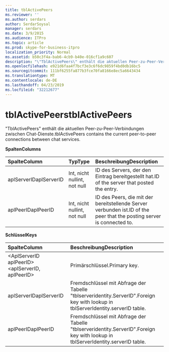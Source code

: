 ```yaml
---
title: tblActivePeers
ms.reviewer: ''
ms.author: serdars
author: SerdarSoysal
manager: serdars
ms.date: 3/9/2015
ms.audience: ITPro
ms.topic: article
ms.prod: skype-for-business-itpro
localization_priority: Normal
ms.assetid: b50c3f4a-bab6-4cb9-b40e-016cf1a9c607
description: "\"TblActivePeers\" enthält die aktuellen Peer-zu-Peer-Verbindungen zwischen Chat-Dienste."
ms.openlocfilehash: e921d6faa4f7bcf3e3c6f6dc9859f4bd0db16bc5
ms.sourcegitcommit: 111bf6255fa877b3fce70fa8166e8ec5a6643434
ms.translationtype: MT
ms.contentlocale: de-DE
ms.lasthandoff: 04/23/2019
ms.locfileid: "32212677"
---
```

# <a name="tblactivepeers"></a><span data-ttu-id="a8606-103">tblActivePeers</span><span class="sxs-lookup"><span data-stu-id="a8606-103">tblActivePeers</span></span>
 
<span data-ttu-id="a8606-104">"TblActivePeers" enthält die aktuellen Peer-zu-Peer-Verbindungen zwischen Chat-Dienste.</span><span class="sxs-lookup"><span data-stu-id="a8606-104">tblActivePeers contains the current peer-to-peer connections between chat services.</span></span>
  
<span data-ttu-id="a8606-105">**Spalten**</span><span class="sxs-lookup"><span data-stu-id="a8606-105">**Columns**</span></span>

|<span data-ttu-id="a8606-106">**Spalte**</span><span class="sxs-lookup"><span data-stu-id="a8606-106">**Column**</span></span>|<span data-ttu-id="a8606-107">**Typ**</span><span class="sxs-lookup"><span data-stu-id="a8606-107">**Type**</span></span>|<span data-ttu-id="a8606-108">**Beschreibung**</span><span class="sxs-lookup"><span data-stu-id="a8606-108">**Description**</span></span>|
|:-----|:-----|:-----|
|<span data-ttu-id="a8606-109">aplServerID</span><span class="sxs-lookup"><span data-stu-id="a8606-109">aplServerID</span></span>  <br/> |<span data-ttu-id="a8606-110">Int, nicht null</span><span class="sxs-lookup"><span data-stu-id="a8606-110">int, not null</span></span>  <br/> |<span data-ttu-id="a8606-111">ID des Servers, der den Eintrag bereitgestellt hat.</span><span class="sxs-lookup"><span data-stu-id="a8606-111">ID of the server that posted the entry.</span></span>  <br/> |
|<span data-ttu-id="a8606-112">aplPeerID</span><span class="sxs-lookup"><span data-stu-id="a8606-112">aplPeerID</span></span>  <br/> |<span data-ttu-id="a8606-113">Int, nicht null</span><span class="sxs-lookup"><span data-stu-id="a8606-113">int, not null</span></span>  <br/> |<span data-ttu-id="a8606-114">ID des Peers, die mit der bereitstellende Server verbunden ist.</span><span class="sxs-lookup"><span data-stu-id="a8606-114">ID of the peer that the posting server is connected to.</span></span>  <br/> |
   
<span data-ttu-id="a8606-115">**Schlüssel**</span><span class="sxs-lookup"><span data-stu-id="a8606-115">**Keys**</span></span>

|<span data-ttu-id="a8606-116">**Spalte**</span><span class="sxs-lookup"><span data-stu-id="a8606-116">**Column**</span></span>|<span data-ttu-id="a8606-117">**Beschreibung**</span><span class="sxs-lookup"><span data-stu-id="a8606-117">**Description**</span></span>|
|:-----|:-----|
|<span data-ttu-id="a8606-118">\<AplServerID aplPeerID\></span><span class="sxs-lookup"><span data-stu-id="a8606-118">\<aplServerID, aplPeerID\></span></span>  <br/> |<span data-ttu-id="a8606-119">Primärschlüssel.</span><span class="sxs-lookup"><span data-stu-id="a8606-119">Primary key.</span></span>  <br/> |
|<span data-ttu-id="a8606-120">aplServerID</span><span class="sxs-lookup"><span data-stu-id="a8606-120">aplServerID</span></span>  <br/> |<span data-ttu-id="a8606-121">Fremdschlüssel mit Abfrage der Tabelle "tblserveridentity.ServerID".</span><span class="sxs-lookup"><span data-stu-id="a8606-121">Foreign key with lookup in tblServerIdentity.serverID table.</span></span>  <br/> |
|<span data-ttu-id="a8606-122">aplPeerID</span><span class="sxs-lookup"><span data-stu-id="a8606-122">aplPeerID</span></span>  <br/> |<span data-ttu-id="a8606-123">Fremdschlüssel mit Abfrage der Tabelle "tblserveridentity.ServerID".</span><span class="sxs-lookup"><span data-stu-id="a8606-123">Foreign key with lookup in tblServerIdentity.serverID table.</span></span>  <br/> |
   

